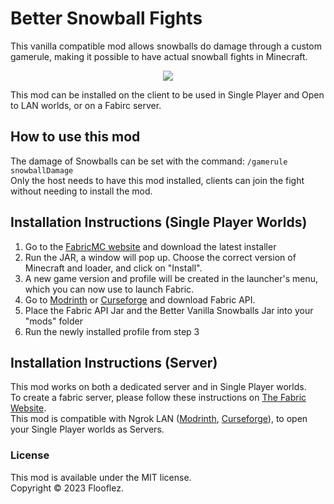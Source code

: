 # Better Snowball Fights

This vanilla compatible mod allows snowballs do damage through a custom gamerule, making it possible to have actual snowball fights in Minecraft.  
<p align="center">
  <img src="https://github.com/Flooflez/BetterVanillaSnowballs/blob/1.19/src/main/resources/assets/bettersnowballfights/snowball_fight.gif" />
</p>
This mod can be installed on the client to be used in Single Player and Open to LAN worlds, or on a Fabirc server.

## How to use this mod
The damage of Snowballs can be set with the command: 
`` /gamerule snowballDamage ``
<br/>Only the host needs to have this mod installed, clients can join the fight without needing to install the mod.


## Installation Instructions (Single Player Worlds)
1. Go to the [FabricMC website](https://fabricmc.net/use/installer/) and download the latest installer
2. Run the JAR, a window will pop up. Choose the correct version of Minecraft and loader, and click on "Install".
3. A new game version and profile will be created in the launcher's menu, which you can now use to launch Fabric.
4. Go to [Modrinth](https://modrinth.com/mod/fabric-api) or [Curseforge](https://www.curseforge.com/minecraft/mc-mods/fabric-api) and download Fabric API.
5. Place the Fabric API Jar and the Better Vanilla Snowballs Jar into your "mods" folder
6. Run the newly installed profile from step 3
## Installation Instructions (Server)
This mod works on both a dedicated server and in Single Player worlds.
<br/>To create a fabric server, please follow these instructions on [The Fabric Website](https://fabricmc.net/use/server/).
<br/>This mod is compatible with Ngrok LAN ([Modrinth](https://modrinth.com/mod/ngrok-lan), [Curseforge](https://www.curseforge.com/minecraft/mc-mods/ngrok-lan)), to open your Single Player worlds as Servers.

### License

This mod is available under the MIT license.
<br/>Copyright © 2023 Flooflez.
